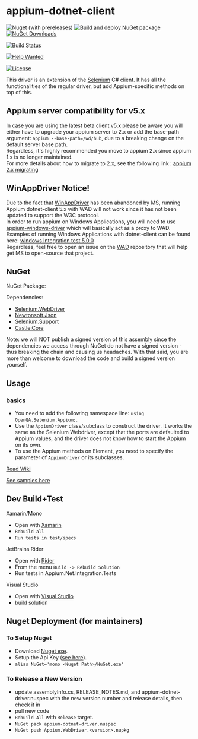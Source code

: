 # appium-dotnet-client

![Nuget (with prereleases)](https://img.shields.io/nuget/vpre/Appium.WebDriver)
[![Build and deploy NuGet package](https://github.com/appium/dotnet-client/actions/workflows/release-nuget.yml/badge.svg)](https://github.com/appium/dotnet-client/actions/workflows/release-nuget.yml)
[![NuGet Downloads](https://img.shields.io/nuget/dt/Appium.Webdriver.svg)](https://www.nuget.org/packages/Appium.Webdriver)

[![Build Status](https://dev.azure.com/AppiumCI/dotnet-client/_apis/build/status/appium.dotnet-client?branchName=main)](https://dev.azure.com/AppiumCI/dotnet-client/_build/latest?definitionId=68&branchName=main)

[![Help Wanted](https://img.shields.io/github/issues-raw/appium/dotnet-client/HelpWanted?style=plastic&logo=github&logoColor=blue&label=Help%20Wanted%20issues&color=red
)](https://github.com/appium/dotnet-client/issues?q=is%3Aopen+is%3Aissue+label%3AHelpWanted)

[![License](https://img.shields.io/badge/License-Apache_2.0-lightblue.svg)](https://opensource.org/licenses/Apache-2.0)


This driver is an extension of the [Selenium](http://docs.seleniumhq.org/) C# client. It has 
all the functionalities of the regular driver, but add Appium-specific methods on top of this.

## Appium server compatibility for v5.x 

In case you are using the latest beta client v5.x please be aware you will either have to upgrade your appium server to 2.x or add the base-path argument:
`appium --base-path=/wd/hub`, due to a breaking change on the default server base path. <br/>
Regardless, it's highly recommended you move to appium 2.x since appium 1.x is no longer maintained. <br/>
For more details about how to migrate to 2.x, see the following link : [appium 2.x migrating](https://appium.github.io/appium/docs/en/2.0/guides/migrating-1-to-2/)

## WinAppDriver Notice!

Due to the fact that [WinAppDriver](https://github.com/microsoft/WinAppDriver) has been abandoned by MS, running Appium dotnet-client 5.x with WAD will not work since it has not been updated to support the W3C protocol. <br/>
In order to run appium on Windows Applications, you will need to use [appium-windows-driver](https://github.com/appium/appium-windows-driver) which will basically act as a proxy to WAD.
Examples of running Windows Applications with dotnet-client can be found here: [windows Integration test 5.0.0](https://github.com/appium/dotnet-client/tree/release/5.0.0/test/integration/Windows) <br/>
Regardless, feel free to open an issue on the [WAD](https://github.com/microsoft/WinAppDriver/issues) repository that will help get MS to open-source that project.

## NuGet

NuGet Package: [](http://www.nuget.org/packages/Appium.WebDriver/)

Dependencies:

- [Selenium.WebDriver](http://www.nuget.org/packages/Selenium.WebDriver/)
- [Newtonsoft.Json](http://www.nuget.org/packages/Newtonsoft.Json/)
- [Selenium.Support](https://www.nuget.org/packages/Selenium.Support/)
- [Castle.Core](https://www.nuget.org/packages/Castle.Core/)

Note: we will NOT publish a signed version of this assembly since the dependencies we access through NuGet do not have a signed version - thus breaking the chain and causing us headaches. With that said, you are more than welcome to download the code and build a signed version yourself.
 
## Usage

### basics

- You need to add the following namespace line: `using OpenQA.Selenium.Appium;`.
- Use the `AppiumDriver` class/subclass to construct the driver. It works the same as the Selenium Webdriver, except that
 the ports are defaulted to Appium values, and the driver does not know how to start the Appium on its own.
- To use the Appium methods on Element, you need to specify the parameter of `AppiumDriver` or its subclasses.

[Read Wiki](https://github.com/appium/appium-dotnet-driver/wiki)

[See samples here](https://github.com/appium/sample-code/tree/master/sample-code/examples/dotnet/AppiumDotNetSample)


## Dev Build+Test 

Xamarin/Mono
- Open with [Xamarin](http://xamarin.com/)
- `Rebuild all`
- `Run tests in test/specs`

JetBrains Rider
- Open with [Rider](https://www.jetbrains.com/rider/)
- From the menu `Build -> Rebuild Solution`
- Run tests in Appium.Net.Integration.Tests

Visual Studio

- Open with [Visual Studio](https://www.visualstudio.com/)
- build solution

## Nuget Deployment (for maintainers)

### To Setup Nuget 
- Download [Nuget exe](http://nuget.org/nuget.exe).
- Setup the Api Key ([see here](http://docs.nuget.org/docs/creating-packages/creating-and-publishing-a-package#api-key)).
- `alias NuGet='mono <Nuget Path>/NuGet.exe'`


### To Release a New Version
- update assemblyInfo.cs, RELEASE_NOTES.md, and appium-dotnet-driver.nuspec with the new version number and release details, then check it in
- pull new code
- `Rebuild All` with `Release` target.
- `NuGet pack appium-dotnet-driver.nuspec`
- `NuGet push Appium.WebDriver.<version>.nupkg`
